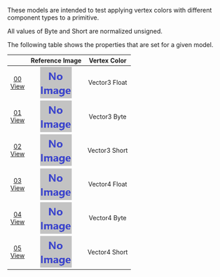 These models are intended to test applying vertex colors with different component types to a primitive.  

All values of Byte and Short are normalized unsigned.  

The following table shows the properties that are set for a given model.  

|   | Reference Image | Vertex Color |
| :---: | :---: | :---: |
| [00](Primitive_VertexColor_00.gltf)<br>[View](https://sandbox.babylonjs.com/) | <img src="ReferenceImages/Primitive_VertexColor_00.png" align="middle"> | Vector3 Float |
| [01](Primitive_VertexColor_01.gltf)<br>[View](https://sandbox.babylonjs.com/) | <img src="ReferenceImages/Primitive_VertexColor_01.png" align="middle"> | Vector3 Byte |
| [02](Primitive_VertexColor_02.gltf)<br>[View](https://sandbox.babylonjs.com/) | <img src="ReferenceImages/Primitive_VertexColor_02.png" align="middle"> | Vector3 Short |
| [03](Primitive_VertexColor_03.gltf)<br>[View](https://sandbox.babylonjs.com/) | <img src="ReferenceImages/Primitive_VertexColor_03.png" align="middle"> | Vector4 Float |
| [04](Primitive_VertexColor_04.gltf)<br>[View](https://sandbox.babylonjs.com/) | <img src="ReferenceImages/Primitive_VertexColor_04.png" align="middle"> | Vector4 Byte |
| [05](Primitive_VertexColor_05.gltf)<br>[View](https://sandbox.babylonjs.com/) | <img src="ReferenceImages/Primitive_VertexColor_05.png" align="middle"> | Vector4 Short |
 
